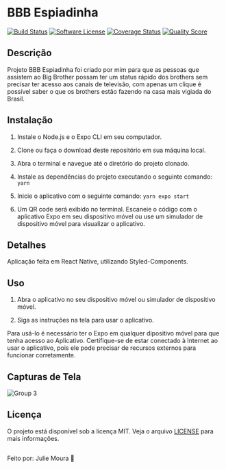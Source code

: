 # BBB Espiadinha

[![Build Status](https://img.shields.io/travis/user/repo/master.svg?style=flat-square)](https://travis-ci.org/user/repo)
[![Software License](https://img.shields.io/badge/license-MIT-brightgreen.svg?style=flat-square)](LICENSE.md)
[![Coverage Status](https://img.shields.io/scrutinizer/coverage/g/user/repo.svg?style=flat-square)](https://scrutinizer-ci.com/g/user/repo/code-structure)
[![Quality Score](https://img.shields.io/scrutinizer/g/user/repo.svg?style=flat-square)](https://scrutinizer-ci.com/g/user/repo)

## Descrição

Projeto BBB Espiadinha foi criado por mim para que as pessoas que assistem ao Big Brother possam ter um status rápido dos brothers sem precisar ter acesso aos canais de televisão, com apenas um clique é possível saber o que os brothers estão fazendo na casa mais vigiada do Brasil.

## Instalação

1. Instale o Node.js e o Expo CLI em seu computador.

2. Clone ou faça o download deste repositório em sua máquina local.

3. Abra o terminal e navegue até o diretório do projeto clonado.

4. Instale as dependências do projeto executando o seguinte comando:
``yarn``

5. Inicie o aplicativo com o seguinte comando:
``yarn expo start``

6. Um QR code será exibido no terminal. Escaneie o código com o aplicativo Expo em seu dispositivo móvel ou use um simulador de dispositivo móvel para visualizar o aplicativo.

## Detalhes

Aplicação feita em React Native, utilizando Styled-Components.

## Uso

1. Abra o aplicativo no seu dispositivo móvel ou simulador de dispositivo móvel.

2. Siga as instruções na tela para usar o aplicativo.

Para usá-lo é necessário ter o Expo em qualquer dipositivo móvel para que tenha acesso ao Aplicativo.
Certifique-se de estar conectado à Internet ao usar o aplicativo, pois ele pode precisar de recursos externos para funcionar corretamente.

## Capturas de Tela
![Group 3](https://user-images.githubusercontent.com/94178633/219172512-649bc9ab-3136-41ff-bc97-b7077d04ac15.png)

## Licença

O projeto está disponível sob a licença MIT. Veja o arquivo [LICENSE](LICENSE.md) para mais informações.

##
Feito por: Julie Moura 💛
